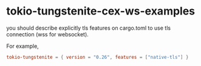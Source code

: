 # tokio-tungstenite-cex-ws-examples

you should describe explicitly tls features on cargo.toml to use tls connection (wss for websocket).

For example,

```toml
tokio-tungstenite = { version = "0.26", features = ["native-tls"] }
```